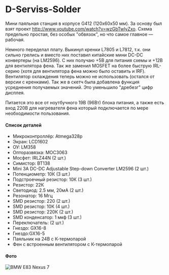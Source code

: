 # D-Serviss-Solder
Мини паяльная станция в корпусе G412 (120х60х50 мм). За основу был взят проект http://www.youtube.com/watch?v=wzGbTwlyZxo. Схема предельно простая, без особых "обвязок", но что самое главное — рабочая.

Немного переделал плату. Выкинул кренки L7805 и L7812, т.к. они сильно грелись и вместо них поставил китайские мини DC-DC конвертеры (на LM2596). С них получаю +5В для питания схемы и +12В для вентилятора фена. Так же заменил MOSFET на более быструю IRL-серию (хотя для вентилятора фена можно было оставить и IRF). Вентилятор охлаждения теперь можно не использовать (остался от версии с кренками). Так же в скетч была добавлена функция усреднения получаемых значений. Это уменьшило "дребезг" цифр дисплея.

Питается это все от ноутбучного 19В (96Вт) блока питания, а также есть вход 220В для нагревателя фена который подключается по мере необходимости пользования.

#### Список деталей
* Микроконтроллёр: Atmega328p
* Экран: LCD1602
* ОУ: LM358
* Опторазвязка: MOC3063
* Мосфет: IRLZ44N (2 шт.)
* Симистор: BT138
* Mini 3A DC-DC Adjustable Step-down Converter LM2596 (2 шт.)
* Потенциометр: 10К (3 шт.)
* Подстроечный резистор: 10К (3 шт.)
* Резистор: 22К
* Светодиод: 2.5 мм, 20мА (2 шт.)
* Резонатор: 16 Мгц
* SMD резистор: 220 (2 шт.)
* SMD резистор: 10К (4 шт.)
* SMD резистор: 220К (2 шт.)
* SMD конденсатор: 1 мкф (3 шт.)
* Переключатель: (2 шт.)
* Гнездо: GX16-8
* Гнездо:GX16-5
* Паяльник на 24В с К-термопарой
* Фен с встроенным вентилятором с К-термопарой

#### Фото
![BMW E83 Nexus 7](https://raw.github.com/phpscriptru/D-Serviss-Solder/master/Screenshot.jpg)
